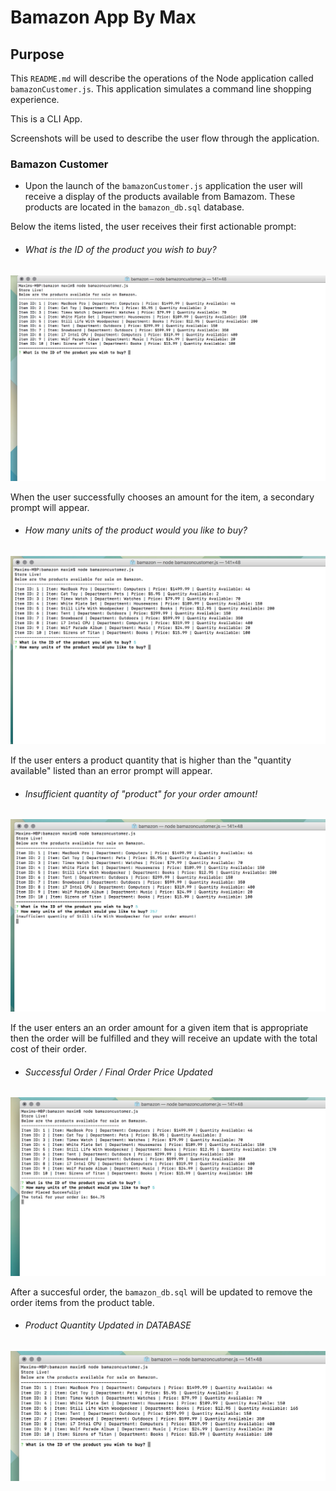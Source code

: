 # Bamazon App By Max



## Purpose

This `README.md` will describe the operations of the Node application called `bamazonCustomer.js`. This application simulates a command line shopping experience.

This is a CLI App.

Screenshots will be used to describe the user flow through the application.

### Bamazon Customer

* Upon the launch of the `bamazonCustomer.js` application the user will receive a display of the products available from Bamazom. These products are located in the `bamazon_db.sql` database.

Below the items listed, the user receives their first actionable prompt:

* ###### What is the ID of the product you wish to buy?

![Enter Bamazon](images/enter-bamazon.png)

When the user successfully chooses an amount for the item, a secondary prompt will appear.

* ###### How many units of the product would you like to buy?

![Enter Bamazon](images/item-id-chosen.png)

If the user enters a product quantity that is higher than the "quantity available" listed than an error prompt will appear.

* ###### Insufficient quantity of "product" for your order amount!

![Enter Bamazon](images/too-many-bad-order.png)

If the user enters an an order amount for a given item that is appropriate then the order will be fulfilled and they will receive an update with the total cost of their order.

* ###### Successful Order / Final Order Price Updated

![Enter Bamazon](images/order-success.png)

After a succesful order, the `bamazon_db.sql` will be updated to remove the order items from the product table.

* ###### Product Quantity Updated in DATABASE

![Enter Bamazon](images/item-5-stockupdate.png)
